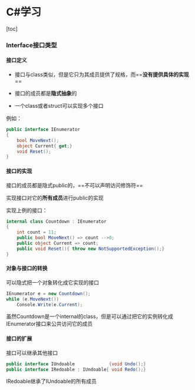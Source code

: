 # C#学习

[toc]

### Interface接口类型

#### 接口定义

- 接口与class类似，但是它只为其成员提供了规格，而==**没有提供具体的实现**==

- 接口的成员都是**隐式抽象**的

- 一个class或者struct可以实现多个接口

例如：

```csharp
public interface IEnumerator
{
    bool MoveNext();
    object Current{ get;}
    void Reset();
}
```



#### 接口的实现

接口的成员都是隐式public的，==不可以声明访问修饰符==

实现接口对它的**所有成员**进行public的实现

实现上例的接口：

```csharp
internal class Countdown : IEnumerator
{
    int count = 11;
    public bool MoveNext() => count -->0;
    public object Current => count;
    public void Reset(){ throw new NotSupportedException();}
}
```



#### 对象与接口的转换

可以隐式把一个对象转化成它实现的接口

```csharp
IEnumerator e = new Countdown();
while (e.MoveNext())
    Console.Write(e.Current);   
```

虽然Countdown是一个internal的class，但是可以通过把它的实例转化成IEnumerator接口来公共访问它的成员



#### 接口的扩展

接口可以继承其他接口

```csharp
public interface IUndoable       	   {void Undo();}
public interface IRedoable : IUndoable{ void Redo();}
```

IRedoable继承了IUndoable的所有成员

